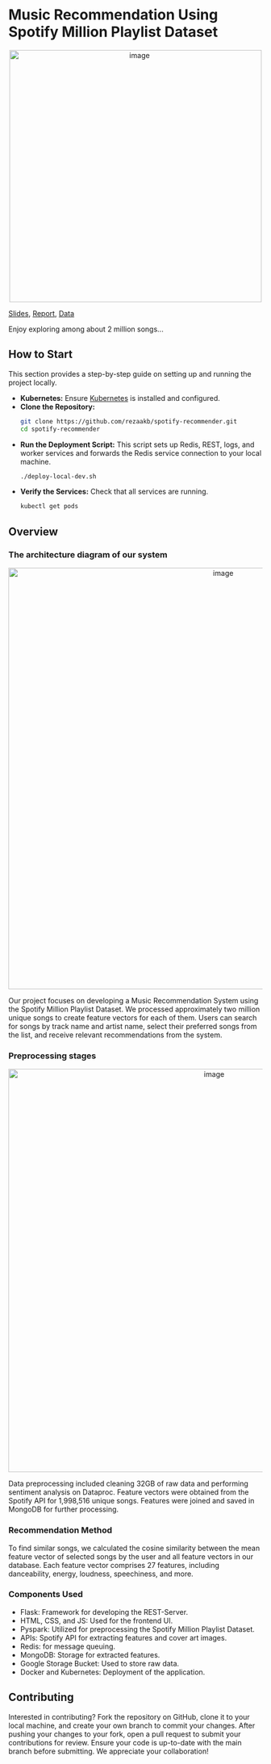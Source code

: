 # Music Recommendation Using Spotify Million Playlist Dataset

<p align="center">
<img width="500" alt="image" src="http://drive.google.com/uc?export=view&id=1Y0PMu0Atrc00DwJb8HaKa4nXZ6wOS_2J">
</p>

[Slides](https://docs.google.com/presentation/d/1ecWfFkn9KhqBlpo_bE-1zvL_RSZFfAWjZK_HFz3N0BU/edit?usp=sharing), [Report](https://docs.google.com/document/d/1o7_80qezwflZwY2l8-gyAfHA2kHTRYfPu1GkQgcSPeo/edit?usp=sharing), [Data](https://drive.google.com/file/d/16fBaWsrZyvngWRDe3iBYiApxAHsEAbOo/view?usp=sharing)

Enjoy exploring among about 2 million songs...

## How to Start

This section provides a step-by-step guide on setting up and running the project locally.

- **Kubernetes:** Ensure [Kubernetes](https://kubernetes.io/) is installed and configured.
- **Clone the Repository:** 
  ```sh
  git clone https://github.com/rezaakb/spotify-recommender.git
  cd spotify-recommender
  ```
- **Run the Deployment Script:** This script sets up Redis, REST, logs, and worker services and forwards the Redis service connection to your local machine.
  ```sh
  ./deploy-local-dev.sh
  ```
- **Verify the Services:** Check that all services are running.
  ```sh
  kubectl get pods
  ```

## Overview
### The architecture diagram of our system

<p align="center">
<img width="836" alt="image" src="https://user-images.githubusercontent.com/23244168/232262185-f297f8d0-004b-44f3-b73d-440c95619634.png">
</p>


Our project focuses on developing a Music Recommendation System using the Spotify Million Playlist Dataset. We processed approximately two million unique songs to create feature vectors for each of them. Users can search for songs by track name and artist name, select their preferred songs from the list, and receive relevant recommendations from the system.

### Preprocessing stages

<p align="center">
<img width="800" alt="image" src="https://user-images.githubusercontent.com/23244168/232262227-11a4b50b-039d-48f7-a3e8-5e3deea7c710.png">
</p>

Data preprocessing included cleaning 32GB of raw data and performing sentiment analysis on Dataproc. Feature vectors were obtained from the Spotify API for 1,998,516 unique songs. Features were joined and saved in MongoDB for further processing.

### Recommendation Method

To find similar songs, we calculated the cosine similarity between the mean feature vector of selected songs by the user and all feature vectors in our database. Each feature vector comprises 27 features, including danceability, energy, loudness, speechiness, and more. 

### Components Used

- Flask: Framework for developing the REST-Server.
- HTML, CSS, and JS: Used for the frontend UI.
- Pyspark: Utilized for preprocessing the Spotify Million Playlist Dataset.
- APIs: Spotify API for extracting features and cover art images.
- Redis: for message queuing.
- MongoDB: Storage for extracted features.
- Google Storage Bucket: Used to store raw data.
- Docker and Kubernetes: Deployment of the application.

## Contributing

Interested in contributing? Fork the repository on GitHub, clone it to your local machine, and create your own branch to commit your changes. After pushing your changes to your fork, open a pull request to submit your contributions for review. Ensure your code is up-to-date with the main branch before submitting. We appreciate your collaboration!
